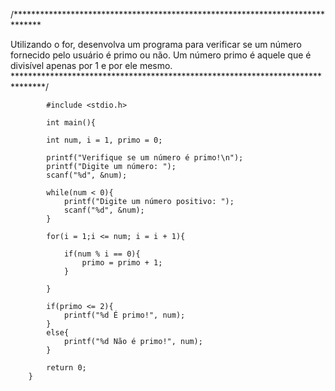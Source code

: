 /******************************************************************************

Utilizando o for, desenvolva um programa para verificar se um número fornecido 
pelo usuário é primo ou não. Um número primo é aquele que é divisível apenas 
por 1 e por ele mesmo.
*******************************************************************************/
           
            #include <stdio.h>
        
            int main(){
            
            int num, i = 1, primo = 0;
            
            printf("Verifique se um número é primo!\n");
            printf("Digite um número: ");
            scanf("%d", &num);
            
            while(num < 0){
                printf("Digite um número positivo: ");
                scanf("%d", &num);
            }
            
            for(i = 1;i <= num; i = i + 1){
                
                if(num % i == 0){
                    primo = primo + 1;
                }
                
            }
            
            if(primo <= 2){
                printf("%d É primo!", num);
            }
            else{
                printf("%d Não é primo!", num);
            }
        
            return 0;
        }
